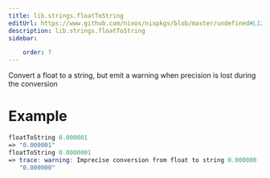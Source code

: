 ```yaml
---
title: lib.strings.floatToString
editUrl: https://www.github.com/nixos/nixpkgs/blob/master/undefined#L1252C19
description: lib.strings.floatToString
sidebar:

    order: 7
---
```


Convert a float to a string, but emit a warning when precision is lost
during the conversion

# Example

```nix
floatToString 0.000001
=> "0.000001"
floatToString 0.0000001
=> trace: warning: Imprecise conversion from float to string 0.000000
   "0.000000"
```



